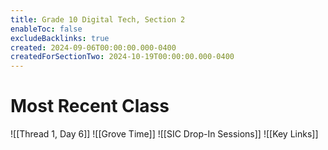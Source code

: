 ```yaml
---
title: Grade 10 Digital Tech, Section 2
enableToc: false
excludeBacklinks: true
created: 2024-09-06T00:00:00.000-0400
createdForSectionTwo: 2024-10-19T00:00:00.000-0400
---
```

# Most Recent Class
![[Thread 1, Day 6]]
![[Grove Time]]
![[SIC Drop-In Sessions]]
![[Key Links]]